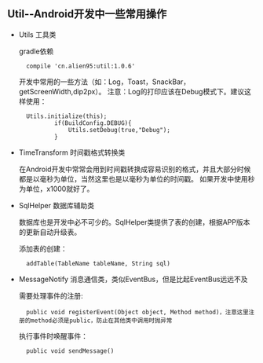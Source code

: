 ## Util--Android开发中一些常用操作

- Utils 工具类

  gradle依赖

        compile 'cn.alien95:util:1.0.6'

  开发中常用的一些方法（如：Log，Toast，SnackBar，getScreenWidth,dip2px）。
  注意：Log的打印应该在Debug模式下。建议这样使用：   

        Utils.initialize(this);
                if(BuildConfig.DEBUG){
                    Utils.setDebug(true,"Debug");
                }

- TimeTransform 时间戳格式转换类  

  在Android开发中常常会用到时间戳转换成容易识别的格式，并且大部分时候都是以毫秒为单位，当然这里也是以毫秒为单位的时间戳。 
  如果开发中使用秒为单位，x1000就好了。  

- SqlHelper 数据库辅助类  

  数据库也是开发中必不可少的。SqlHelper类提供了表的创建，根据APP版本的更新自动升级表。  

  添加表的创建：   
        
        addTable(TableName tableName, String sql) 


- MessageNotify 消息通信类，类似EventBus，但是比起EventBus远远不及  

  需要处理事件的注册:  

        public void registerEvent(Object object, Method method)，注意这里注册的method必须是public，防止在其他类中调用时抛异常

  执行事件时唤醒事件：  

        public void sendMessage() 
